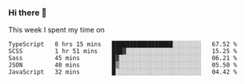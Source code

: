 ### Hi there 👋

<!--
**qiruohan/qiruohan** is a ✨ _special_ ✨ repository because its `README.md` (this file) appears on your GitHub profile.

Here are some ideas to get you started:

- 🔭 I’m currently working on ...
- 🌱 I’m currently learning ...
- 👯 I’m looking to collaborate on ...
- 🤔 I’m looking for help with ...
- 💬 Ask me about ...
- 📫 How to reach me: ...
- 😄 Pronouns: ...
- ⚡ Fun fact: ...
-->

This week I spent my time on 
<!--START_SECTION:waka-->
```text
TypeScript   8 hrs 15 mins   █████████████████░░░░░░░░   67.52 % 
SCSS         1 hr 51 mins    ███▓░░░░░░░░░░░░░░░░░░░░░   15.25 % 
Sass         45 mins         █▓░░░░░░░░░░░░░░░░░░░░░░░   06.21 % 
JSON         40 mins         █▒░░░░░░░░░░░░░░░░░░░░░░░   05.50 % 
JavaScript   32 mins         █░░░░░░░░░░░░░░░░░░░░░░░░   04.42 % 
```
<!--END_SECTION:waka-->
